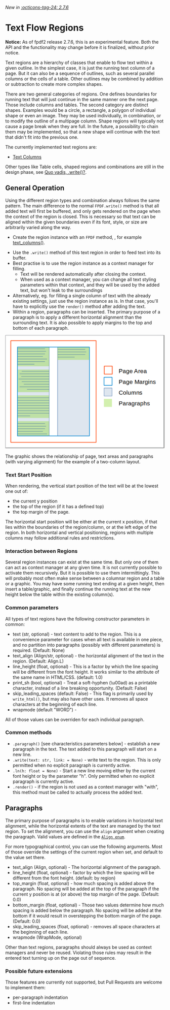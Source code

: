 _New in [:octicons-tag-24: 2.7.6](https://github.com/py-pdf/fpdf2/blob/master/CHANGELOG.md)_
# Text Flow Regions #

**Notice:** As of fpdf2 release 2.7.6, this is an experimental feature. Both the API and the functionality may change before it is finalized, without prior notice.

Text regions are a hierarchy of classes that enable to flow text within a given outline. In the simplest case, it is just the running text column of a page. But it can also be a sequence of outlines, such as several parallel columns or the cells of a table. Other outlines may be combined by addition or subtraction to create more complex shapes. 

There are two general categories of regions. One defines boundaries for running text that will just continue in the same manner one the next page. Those include columns and tables. The second category are distinct shapes. Examples would be a circle, a rectangle, a polygon of individual shape or even an image. They may be used individually, in combination, or to modify the outline of a multipage column. Shape regions will typically not cause a page break when they are full. In the future, a possibility to chain them may be implemented, so that a new shape will continue with the text that didn't fit into the previous one.

The currently implemented text regions are:
* [Text Columns](TextColumns.html)

Other types like Table cells, shaped regions and combinations are still in the design phase, see [Quo vadis, .write()?](https://github.com/py-pdf/fpdf2/discussions/339).


## General Operation ##

Using the different region types and combination always follows the same pattern. The main difference to the normal `FPDF.write()` method is that all added text will first be buffered, and only gets rendered on the page when the context of the region is closed. This is necessary so that text can be aligned within the given boundaries even if its font, style, or size are arbitrarily varied along the way.

* Create the region instance with an `FPDF` method, , for example [text_columns()](https://py-pdf.github.io/fpdf2/fpdf/fpdf.html#fpdf.fpdf.text_columns).
<!--
* future: (_If desired, add or subtract other shapes from it (with geometric regions)_).
-->
* Use the `.write()` method of this text region in order to feed text into its buffer.
* Best practise is to use the region instance as a context manager for filling.
    * Text will be rendered automatically after closing the context.
    * When used as a context manager, you can change all text styling parameters within that context, and they will be used by the added text, but won't leak to the surroundings
* Alternatively, eg. for filling a single column of text with the already existing settings, just use the region instance as is. In that case, you'll have to explicitly use the `render()` method after adding the text.
* Within a region, paragraphs can be inserted. The primary purpose of a paragraph is to apply a different horizontal alignment than the surrounding text. It is also possible to apply margins to the top and bottom of each paragraph.

![](tcols-paragraphs.png)

The graphic shows the relationship of page, text areas and paragraphs (with varying alignment) for the example of a two-column layout.


### Text Start Position ###

When rendering, the vertical start position of the text will be at the lowest one out of:
* the current y position
* the top of the region (if it has a defined top)
* the top margin of the page.

The horizontal start position will be either at the current x position, if that lies within the boundaries of the region/column, or at the left edge of the region.
In both horizontal and vertical positioning, regions with multiple columns may follow additional rules and restrictions.


### Interaction between Regions ###

Several region instances can exist at the same time. But only one of them can act as context manager at any given time. It is not currently possible to activate them recursively. But it is possible to use them intermittingly. This will probably most often make sense between a columnar region and a table or a graphic. You may have some running text ending at a given height, then insert a table/graphic, and finally continue the running text at the new height below the table within the existing column(s).


### Common parameters ###

All types of text regions have the following constructor parameters in common:

* text (str, optional) - text content to add to the region. This is a convenience parameter for cases when all text is available in one piece, and no partition into paragraphs (possibly with different parameters) is required. (Default: None)
* text_align (Align/str, optional) - the horizontal alignment of the text in the region. (Default: Align.L)
* line_height (float, optional) - This is a factor by which the line spacing will be different from the font height. It works similar to the attribute of the same name in HTML/CSS. (default: 1.0)
* print_sh (bool, optional) - Treat a soft-hyphen (\\u00ad) as a printable character, instead of a line breaking opportunity. (Default: False)
* skip_leading_spaces (default: False) - This flag is primarily used by `write_html()`, but may also have other uses. It removes all space characters at the beginning of each line.
* wrapmode (default "WORD") - 

All of those values can be overriden for each individual paragraph.


### Common methods ###

* `.paragraph()` [see characteristics parameters below] - establish a new paragraph in the text. The text added to this paragraph will start on a new line.
* `.write(text: str, link: = None)` - write text to the region. This is only permitted when no explicit paragraph is currently active.
* `.ln(h: float = None)` - Start a new line moving either by the current font height or by the parameter "h". Only permitted when no explicit paragraph is currently active.
* `.render()` - if the region is not used as a context manager with "with", this method must be called to actually process the added text.


## Paragraphs ##

The primary purpose of paragraphs is to enable variations in horizontal text alignment, while the horizontal extents of the text are managed by the text region. To set the alignment, you can use the `align` argument when creating the paragraph. Valid values are defined in the [`Align enum`](https://py-pdf.github.io/fpdf2/fpdf/enums.html#fpdf.enums.Align).

For more typographical control, you can use the following arguments. Most of those override the settings of the current region when set, and default to the value set there.

* text_align (Align, optional) - The horizontal alignment of the paragraph.
* line_height (float, optional) - factor by which the line spacing will be different from the font height. (default: by region) 
* top_margin (float, optional) -  how much spacing is added above the paragraph. No spacing will be added at the top of the paragraph if the current y position is at (or above) the top margin of the page. (Default: 0.0)
* bottom_margin (float, optional) - Those two values determine how much spacing is added below the paragraph. No spacing will be added at the bottom if it would result in overstepping the bottom margin of the page. (Default: 0.0)
* skip_leading_spaces (float, optional) - removes all space characters at the beginning of each line.
* wrapmode (WrapMode, optional)

Other than text regions, paragraphs should always be used as context managers and never be reused. Violating those rules may result in the entered text turning up on the page out of sequence.


### Possible future extensions

Those features are currently not supported, but Pull Requests are welcome to implement them:

* per-paragraph indentation
* first-line indentation
